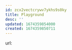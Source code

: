 ```yaml
---
id: zcx2vectcrywv7ykhs9s0ky
title: Playground
desc: ''
updated: 1674359854000
created: 1674359850711
---
```


url: 